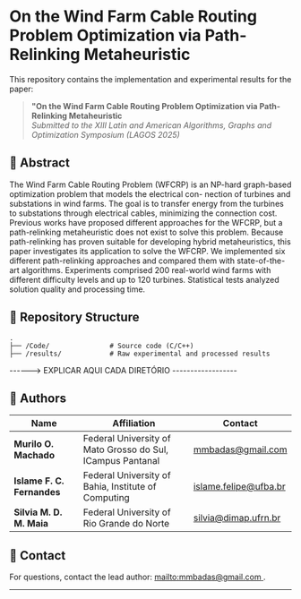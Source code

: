 # On the Wind Farm Cable Routing Problem Optimization via Path-Relinking Metaheuristic 

This repository contains the implementation and experimental results for the paper:  

> **"On the Wind Farm Cable Routing Problem Optimization via Path-Relinking Metaheuristic**  
> *Submitted to the XIII Latin and American Algorithms, Graphs and Optimization Symposium (LAGOS 2025)*  

## 📄 Abstract  

The Wind Farm Cable Routing Problem (WFCRP) is an NP-hard graph-based optimization problem that models the electrical con- nection of turbines and substations in wind farms. The goal is to transfer energy from the turbines to substations through electrical cables, minimizing the connection cost. Previous works have proposed different approaches for the WFCRP, but a path-relinking metaheuristic does not exist to solve this problem. Because path-relinking has proven suitable for developing hybrid metaheuristics, this paper investigates its application to solve the WFCRP. We implemented six different path-relinking approaches and compared them with state-of-the-art algorithms. Experiments comprised 200 real-world wind farms with different difficulty levels and up to 120 turbines. Statistical tests analyzed solution quality and processing time.

## 📂 Repository Structure  
```
.
├── /Code/               # Source code (C/C++)
├── /results/            # Raw experimental and processed results
```
------> EXPLICAR AQUI CADA DIRETÓRIO ------------------

## 👥 Authors  
| Name | Affiliation | Contact |  
|------|-------------|---------|  
| **Murilo O. Machado** | Federal University of Mato Grosso do Sul, ICampus Pantanal | [mmbadas@gmail.com ](mailto:mmbadas@gmail.com ) |  
| **Islame F. C. Fernandes** | Federal University of Bahia, Institute of Computing | [islame.felipe@ufba.br](mailto:islame.felipe@ufba.br) |  
| **Silvia M. D. M. Maia** | Federal University of Rio Grande do Norte | [silvia@dimap.ufrn.br ](mailto:silvia@dimap.ufrn.br ) |


## 📧 Contact  
For questions, contact the lead author: [mailto:mmbadas@gmail.com ](mailto:mmbadas@gmail.com).  

---
